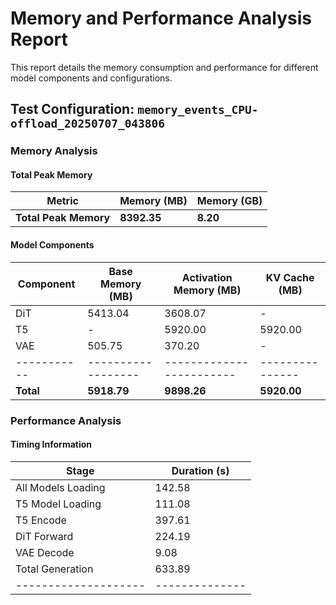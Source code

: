 # Memory and Performance Analysis Report

This report details the memory consumption and performance for different model components and configurations.

## Test Configuration: `memory_events_CPU-offload_20250707_043806`

### Memory Analysis

#### Total Peak Memory

| Metric | Memory (MB) | Memory (GB) |
|--------|-------------|-------------|
| **Total Peak Memory** | **8392.35** | **8.20** |

#### Model Components

| Component | Base Memory (MB) | Activation Memory (MB) | KV Cache (MB) |
|-----------|------------------|------------------------|---------------|
| DiT | 5413.04 | 3608.07 | - |
| T5 | - | 5920.00 | 5920.00 |
| VAE | 505.75 | 370.20 | - |
|-----------|------------------|------------------------|---------------|
| **Total** | **5918.79** | **9898.26** | **5920.00** |

### Performance Analysis

#### Timing Information

| Stage              | Duration (s) |
|--------------------|--------------|
| All Models Loading | 142.58       |
| T5 Model Loading   | 111.08       |
| T5 Encode          | 397.61       |
| DiT Forward        | 224.19       |
| VAE Decode         | 9.08       |
| Total Generation   | 633.89       |
|--------------------|--------------|

